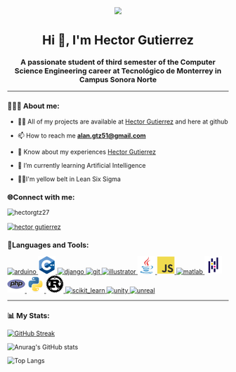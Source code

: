 <div id="header" align="center">
  <img src="https://media.giphy.com/media/BgKEiHf1xNV0h6IcSX/giphy.gif" width="400" />
  <h1 align="center">Hi 👋, I'm Hector Gutierrez</h1>
  <h3 align="center">A passionate student of third semester of the Computer Science Engineering career at Tecnológico de Monterrey in Campus Sonora Norte</h3>
</div>

---  
### 👨🏻‍💻 About me:


- 👨‍💻 All of my projects are available at [Hector Gutierrez](https://www.linkedin.com/in/hector-guti%C3%A9rrez-941a2521a/) and here at github

- 📫 How to reach me **alan.gtz51@gmail.com**

- 📄 Know about my experiences [Hector Gutierrez](https://www.linkedin.com/in/hector-guti%C3%A9rrez-941a2521a/)
  
- 🌱 I’m currently learning Artificial Intelligence
  
- 🥷🏻I'm yellow belt in Lean Six Sigma
  
<h3 align="left">🌐Connect with me:</h3>
<p align="left"> <img src="https://komarev.com/ghpvc/?username=hectorgtz27&label=Profile%20views&color=0e75b6&style=flat" alt="hectorgtz27" /> </p>
<p align="left">
<a href="https://www.linkedin.com/in/hectorguti%C3%A9rrez/" target="blank"><img align="center" src="https://raw.githubusercontent.com/rahuldkjain/github-profile-readme-generator/master/src/images/icons/Social/linked-in-alt.svg" alt="hector gutierrez" height="30" width="40" /></a>


<div align="left">
  <h3 align="left">🔨Languages and Tools:</h3>
  </div>
<p align="left"> <a href="https://www.arduino.cc/" target="_blank" rel="noreferrer"> <img src="https://cdn.worldvectorlogo.com/logos/arduino-1.svg" alt="arduino" width="40" height="40"/> </a> <a href="https://www.w3schools.com/cpp/" target="_blank" rel="noreferrer">   <img src="https://raw.githubusercontent.com/devicons/devicon/master/icons/cplusplus/cplusplus-original.svg" alt="cplusplus" width="40" height="40"/> </a> <a href="https://www.djangoproject.com/" target="_blank" rel="noreferrer"> <img       src="https://cdn.worldvectorlogo.com/logos/django.svg" alt="django" width="40" height="40"/> </a> <a href="https://git-scm.com/" target="_blank" rel="noreferrer"> <img src="https://www.vectorlogo.zone/logos/git-scm/git-scm-icon.svg" alt="git" width="40" height="40"/> </a> <a href="https://www.adobe.com/in/products/illustrator.html" target="_blank" rel="noreferrer"> <img src="https://www.vectorlogo.zone/logos/adobe_illustrator/adobe_illustrator-icon.svg" alt="illustrator" width="40" height="40"/> </a> <a href="https://www.java.com" target="_blank" rel="noreferrer"> <img src="https://raw.githubusercontent.com/devicons/devicon/master/icons/java/java-original.svg" alt="java" width="40" height="40"/> </a> <a href="https://developer.mozilla.org/en-US/docs/Web/JavaScript" target="_blank" rel="noreferrer"> <img src="https://raw.githubusercontent.com/devicons/devicon/master/icons/javascript/javascript-original.svg" alt="javascript" width="40" height="40"/> </a> <a href="https://www.mathworks.com/" target="_blank" rel="noreferrer"> <img src="https://upload.wikimedia.org/wikipedia/commons/2/21/Matlab_Logo.png" alt="matlab" width="40" height="40"/> </a> <a href="https://pandas.pydata.org/" target="_blank" rel="noreferrer"> <img src="https://raw.githubusercontent.com/devicons/devicon/2ae2a900d2f041da66e950e4d48052658d850630/icons/pandas/pandas-original.svg" alt="pandas" width="40" height="40"/> </a> <a href="https://www.php.net" target="_blank" rel="noreferrer"> <img src="https://raw.githubusercontent.com/devicons/devicon/master/icons/php/php-original.svg" alt="php" width="40" height="40"/> </a> <a href="https://www.python.org" target="_blank" rel="noreferrer"> <img src="https://raw.githubusercontent.com/devicons/devicon/master/icons/python/python-original.svg" alt="python" width="40" height="40"/> </a> <a href="https://www.rust-lang.org" target="_blank" rel="noreferrer"> <img src="https://raw.githubusercontent.com/devicons/devicon/master/icons/rust/rust-plain.svg" alt="rust" width="40" height="40"/> </a> <a href="https://scikit-learn.org/" target="_blank" rel="noreferrer"> <img src="https://upload.wikimedia.org/wikipedia/commons/0/05/Scikit_learn_logo_small.svg" alt="scikit_learn" width="40" height="40"/> </a> <a href="https://unity.com/" target="_blank" rel="noreferrer"> <img src="https://www.vectorlogo.zone/logos/unity3d/unity3d-icon.svg" alt="unity" width="40" height="40"/> </a> <a href="https://unrealengine.com/" target="_blank" rel="noreferrer"> <img src="https://raw.githubusercontent.com/kenangundogan/fontisto/036b7eca71aab1bef8e6a0518f7329f13ed62f6b/icons/svg/brand/unreal-engine.svg" alt="unreal" width="40" height="40"/> </a> </p>
</div>
</div>

---

### 📊 My Stats:

[![GitHub Streak](https://streak-stats.demolab.com?user=HectorGtz27&theme=tokyonight)](https://git.io/streak-stats)

![Anurag's GitHub stats](https://github-readme-stats.vercel.app/api?username=HectorGtz27&show_icons=true&theme=tokyonight)

![Top Langs](https://github-readme-stats.vercel.app/api/top-langs/?username=HectorGtz27&layout=compact&theme=tokyonight)

